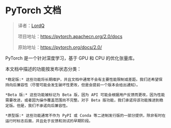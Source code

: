 # PyTorch 文档

> 译者：[LordQ](https://github.com/lordqyxz)
>
> 项目地址：<https://pytorch.apachecn.org/2.0/docs>
>
> 原始地址：<https://pytorch.org/docs/2.0/>

PyTorch 是一个针对深度学习，基于 GPU 和 CPU 的优化张量库。

本文档中描述的功能按发布状态分类：

    *稳定版:* 这些功能将长期维护，并且文档中通常不会有主要性能限制或差距。我们还希望保持向后兼容性（尽管可能会发生破坏性更改，但是会提前一个版本会给出通知）。
    
    *Beta 版:* 这些功能被标记为 Beta 版，因为 API 可能会根据用户反馈而更改，因为性能需要改进，或者因为操作覆盖范围尚不完整。对于 Beta 版功能，我们承诺将该功能推进到稳定版。但是，我们不承诺向后兼容性。
    
    *原型版:* 这些功能通常不作为 PyPI 或 Conda 等二进制发行版的一部分提供，除非有时在运行时标志后面，并且处于反馈和测试的早期阶段。

